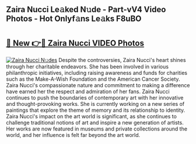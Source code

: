 ## Zaira Nucci Le𝚊ked N𝚞de - Part-vV4 Video Photos - Hot Onlyf𝚊ns Le𝚊ks F8uBO

# <h2><a href="http://ab57423.deff.icu/?id=Zaira+Nucci">🔗 New 👉🔴 Zaira Nucci VIDEO Photos</a></h2>

[![Zaira Nucci N𝚞des](https://i.imgur.com/rIISA9y.gif)](http://ab57423.deff.icu/?id=Zaira+Nucci)
Despite the controversies, Zaira Nucci's heart shines through her charitable endeavors. She has been involved in various philanthropic initiatives, including raising awareness and funds for charities such as the Make-A-Wish Foundation and the American Cancer Society. Zaira Nucci's compassionate nature and commitment to making a difference have earned her the respect and admiration of her fans. Zaira Nucci continues to push the boundaries of contemporary art with her innovative and thought-provoking works. She is currently working on a new series of paintings that explore the theme of memory and its relationship to identity. Zaira Nucci's impact on the art world is significant, as she continues to challenge traditional notions of art and inspire a new generation of artists. Her works are now featured in museums and private collections around the world, and her influence is felt far beyond the art world.
